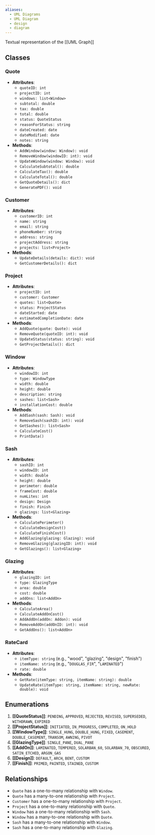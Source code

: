 ```yaml
---
aliases:
  - UML Diagrams
  - UML Diagram
  - design
  - diagram
---
```

Textual representation of the [[UML Graph]]
## Classes

### Quote
- **Attributes**:
	- `quoteID: int`
	- `projectID: int`
	- `windows: list<Window>`
	- `subtotal: double`
	- `tax: double`
	- `total: double`
	- `status: QuoteStatus`
	- `reasonForStatus: string`
	- `dateCreated: date`
	- `dateModified: date`
	- `notes: string`
- **Methods**:
	- `AddWindow(window: Window): void`
	- `RemoveWindow(windowID: int): void`
	- `UpdateWindow(window: Window): void`
	- `CalculateSubtotal(): double`
	- `CalculateTax(): double`
	- `CalculateTotal(): double`
	- `GetQuoteDetails(): dict`
	- `GeneratePDF(): void`

### Customer
- **Attributes**:
	- `customerID: int`
	- `name: string`
	- `email: string`
	- `phoneNumber: string`
	- `address: string`
	- `projectAddress: string`
	- `projects: list<Project>`
- **Methods**:
	- `UpdateDetails(details: dict): void`
	- `GetCustomerDetails(): dict`

### Project
- **Attributes**:
	- `projectID: int`
	- `customer: Customer`
	- `quotes: list<Quote>`
	- `status: ProjectStatus`
	- `dateStarted: date`
	- `estimatedCompletionDate: date`
- **Methods**:
	- `AddQuote(quote: Quote): void`
	- `RemoveQuote(quoteID: int): void`
	- `UpdateStatus(status: string): void`
	- `GetProjectDetails(): dict`

### Window
- **Attributes**:
	- `windowID: int`
	- `type: WindowType`
	- `width: double`
	- `height: double`
	- `description: string`
	- `sashes: list<Sash>`
	- `installationCost: double`
- **Methods**:
	- `AddSash(sash: Sash): void`
	- `RemoveSash(sashID: int): void`
	- `GetSashes(): list<Sash>`
	- `CalculateCost()`
	- `PrintData()`

### Sash
- **Attributes**:
	- `sashID: int`
	- `windowID: int`
	- `width: double`
	- `height: double`
	- `perimeter: double`
	- `frameCost: double`
	- `numLites: int`
	- `design: Design`
	- `finish: Finish`
	- `glazings: list<Glazing>`
- **Methods**:
	- `CalculatePerimeter()`
	- `CalculateDesignCost()`
	- `CalculateFinishCost()`
	- `AddGlazing(glazing: Glazing): void`
	- `RemoveGlazing(glazingID: int): void`
	- `GetGlazings(): list<Glazing>`

### Glazing
- **Attributes**:
	- `glazingID: int`
	- `type: GlazingType`
	- `area: double`
	- `cost: double`
	- `addOns: list<AddOn>`
- **Methods**:
	- `CalculateArea()`
	- `CalculateAddOnCost()`
	- `AddAddOn(addOn: Addon): void`
	- `RemoveAddOn(addOnID: int): void`
	- `GetAddOns(): list<AddOn>`

### RateCard
- **Attributes**:
	- `itemType: string` (e.g., "wood", "glazing", "design", "finish")
	- `itemName: string` (e.g., "`DOUGLAS_FIR`", "`LAMINATED`")
	- `rate: double`
- **Methods**:
	- `GetRate(itemType: string, itemName: string): double`
	- `UpdateRate(itemType: string, itemName: string, newRate: double): void`

## Enumerations

1. **[[QuoteStatus]]**: `PENDING`, `APPROVED`, `REJECTED`, `REVISED`, `SUPERSEDED`, `WITHDRAWN`, `EXPIRED`
2. **[[ProjectStatus]]**: `INITIATED`, `IN_PROGRESS`, `COMPLETED`, `ON_HOLD`
3. **[[WindowType]]**: `SINGLE_HUNG`, `DOUBLE_HUNG`, `FIXED`, `CASEMENT`, `DOUBLE_CASEMENT`, `TRANSOM`, `AWNING`, `PIVOT`
4. **[[GlazingType]]**: `SINGLE_PANE`, `DUAL_PANE`
5. **[[AddOn]]**: `LAMINATED`, `TEMPERED`, `SOLARBAN_60`,  `SOLARBAN_70`, `OBSCURED`, `SATIN_ETCHED`, `ARGON_GAS`
6. **[[Design]]**: `DEFAULT`, `ARCH`, `BENT`, `CUSTOM`
7. **[[Finish]]**: `PRIMED`, `PAINTED`, `STAINED`, `CUSTOM`

## Relationships

- `Quote` has a one-to-many relationship with `Window`.
- `Quote` has a many-to-one relationship with `Project`.
- `Customer` has a one-to-many relationship with `Project`.
- `Project` has a one-to-many relationship with `Quote`.
- `Window` has a one-to-many relationship with `Sash`.
- `Window` has a many-to-one relationship with `Quote`.
- `Sash` has a many-to-one relationship with `Window`.
- `Sash` has a one-to-many relationship with `Glazing`.